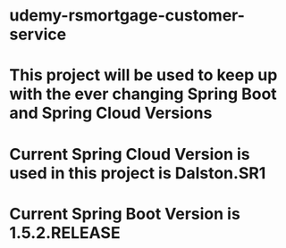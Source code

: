 # udemy-rsmortgage-customer-service

# This project will be used to keep up with the ever changing Spring Boot and Spring Cloud Versions

# Current Spring Cloud Version is used in this project is Dalston.SR1

# Current Spring Boot Version is 1.5.2.RELEASE

